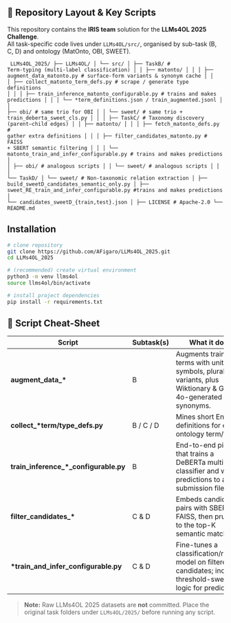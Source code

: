 ## 📁 Repository Layout & Key Scripts

This repository contains the **IRIS team** solution for the **LLMs4OL 2025 Challenge**.  
All task-specific code lives under `LLMs4OL/src/`, organised by sub-task (B, C, D) and ontology
(MatOnto, OBI, SWEET).


<code> LLMs4OL_2025/
├── LLMs4OL/
│   └── src/
│       ├── TaskB/                      # Term-typing (multi-label classification)
│       │   ├── matonto/
│       │   │   ├── augment_data_matonto.py           # surface-form variants & synonym cache
│       │   │   ├── collect_matonto_term_defs.py      # scrape / generate type definitions
│       │   │   ├── train_inference_matonto_configurable.py   # trains and makes predictions
│       │   │   └── *term_definitions.json  /  train_augmented.jsonl
│       │   ├── obi/                     # same trio for OBI
│       │   └── sweet/                   # same trio + train_deberta_sweet_cls.py
│       │
│       ├── TaskC/                      # Taxonomy discovery (parent–child edges)
│       │   ├── matonto/
│       │   │   ├── fetch_matonto_defs.py            # gather extra definitions
│       │   │   ├── filter_candidates_matonto.py     # FAISS + SBERT semantic filtering
│       │   │   └── matonto_train_and_infer_configurable.py    # trains and makes predictions
│       │   ├── obi/                     # analogous scripts
│       │   └── sweet/                   # analogous scripts
│       │
│       └── TaskD/
│           └── sweet/                   # Non-taxonomic relation extraction
│               ├── build_sweetD_candidates_semantic_only.py
│               ├── sweet_RE_train_and_infer_configurable.py  #trains and makes predictions
│               └── candidates_sweetD_{train,test}.json
│
├── LICENSE            # Apache-2.0
└── README.md
</code>

## Installation

```bash
# clone repository
git clone https://github.com/AFigaro/LLMs4OL_2025.git
cd LLMs4OL_2025

# (recommended) create virtual environment
python3 -m venv llms4ol
source llms4ol/bin/activate

# install project dependencies
pip install -r requirements.txt
```

## 🔑 Script Cheat-Sheet

| Script | Subtask(s) | What it does | Output |
|--------|------------|--------------|--------|
| **augment_data_\*** | B | Augments training terms with unit symbols, plural/case variants, plus Wiktionary & GPT-4o-generated synonyms. | `train_augmented.jsonl` |
| **collect_\*term/type_defs.py** | B / C / D | Mines short English definitions for each ontology term/type. | `*_term_definitions.json` |
| **train_inference_\*_configurable.py** | B | End-to-end pipeline that trains a DeBERTa multi-label classifier and writes predictions to a submission file. | model checkpoints, `preds_*.json` |
| **filter_candidates_\*** | C & D | Embeds candidate pairs with SBERT + FAISS, then prunes to the top-K semantic matches. | `candidates_*.json` |
| **\*train_and_infer_configurable.py** | C & D | Fine-tunes a classification/ranking model on filtered candidates; includes threshold-sweep logic for predictions. | model checkpoints, submission JSON |


> **Note:** Raw LLMs4OL 2025 datasets are **not** committed. Place the original task folders under `LLMs4OL/2025/` before running any script.

